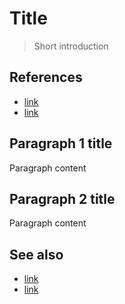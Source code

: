 
# Title

> Short introduction

## References

* [link](https://xxx.yyy)
* [link](https://xxx.yyy)

## Paragraph 1 title

Paragraph content

## Paragraph 2 title

Paragraph content

## See also

* [link](https://xxx.yyy)
* [link](https://xxx.yyy)
